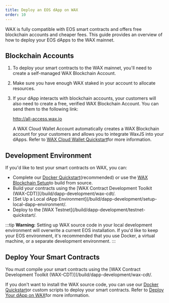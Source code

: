 ```yaml
---
title: Deploy an EOS dApp on WAX
order: 10
---
```


WAX is fully compatible with EOS smart contracts and offers free blockchain accounts and cheaper fees. This guide provides an overview of how to deploy your EOS dApps to the WAX mainnet.

## Blockchain Accounts

1. To deploy your smart contracts to the WAX mainnet, you'll need to create a self-managed WAX Blockchain Account.

2. Make sure you have enough WAX staked in your account to allocate resources.

3. If your dApp interacts with blockchain accounts, your customers will also need to create a free, verified WAX Blockchain Account. You can send them to the following link:

    <a href="https://all-access.wax.io" target="_blank">http://<span></span>all-access.wax.io</a>

    A WAX Cloud Wallet Account automatically creates a WAX Blockchain account for your customers and allows you to integrate WaxJS into your dApps. Refer to [WAX Cloud Wallet Quickstart](/learn/wax-cloud-wallet/waxjs/waxjs_qstart)for more information.

## Development Environment

If you'd like to test your smart contracts on WAX, you can:

* Complete our [Docker Quickstart](/build/dapp-development/docker-setup/)(recommended) or use the [WAX Blockchain Setup](/build/dapp-development/wax-blockchain-setup/)to build from source.
* Build your contracts using the [WAX Contract Development Toolkit (WAX-CDT)](/build/dapp-development/wax-cdt/.
* [Set Up a Local dApp Environment](/build/dapp-development/setup-local-dapp-environment/.
* Deploy to the [WAX Testnet](/build/dapp-development/testnet-quickstart/.

:::tip
<strong>Warning:</strong> Setting up WAX source code in your local development environment will overwrite a current EOS installation. If you'd like to keep your EOS environment, it's recommended that you use Docker, a virtual machine, or a separate development environment.
:::

## Deploy Your Smart Contracts

You must compile your smart contracts using the [WAX Contract Development Toolkit (WAX-CDT)](/build/dapp-development/wax-cdt/.

If you don't want to install the WAX source code, you can use our [Docker Quickstart](/build/dapp-development/docker-setup/)or custom scripts to deploy your smart contracts. Refer to [Deploy Your dApp on WAX](/build/dapp-development/deploy-dapp-on-wax/)for more information.
